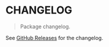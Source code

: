 # CHANGELOG

> Package changelog.

See [GitHub Releases](https://github.com/stdlib-js/math-base-special-spence/releases) for the changelog.